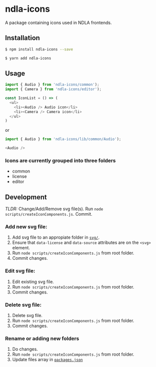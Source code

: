 # ndla-icons

A package containing icons used in NDLA frontends.

## Installation

```sh
$ npm install ndla-icons --save
```

```sh
$ yarn add ndla-icons
```

## Usage

```js
import { Audio } from 'ndla-icons/common');
import { Camera } from 'ndla-icons/editor');

const IconList = () => (
  <ul>
    <li><Audio /> Audio icon</li>
    <li><Camera /> Camera icon</li>
  </ul>
)
```

or

```js
import { Audio } from 'ndla-icons/lib/common/Audio');

<Audio />
```

### Icons are currently grouped into three folders

* common
* license
* editor

## Development

_TLDR:_ Change/Add/Remove svg file(s). Run `node scripts/createIconComponents.js`. Commit.

### Add new svg file:
1. Add svg file to an appropiate folder in [`svg/`](ndla-icons).
2. Ensure that `data-license` and `data-source` attributes are on the `<svg>` element.
3. Run `node scripts/createIconComponents.js` from root folder.
4. Commit changes.

### Edit svg file:
1. Edit existing svg file.
3. Run `node scripts/createIconComponents.js` from root folder.
4. Commit changes.

### Delete svg file:
1. Delete svg file.
2. Run `node scripts/createIconComponents.js` from root folder.
3. Commit changes.

### Rename or adding new folders
1. Do changes.
2. Run `node scripts/createIconComponents.js` from root folder.
3. Update files array in  [`packages.json`]()
